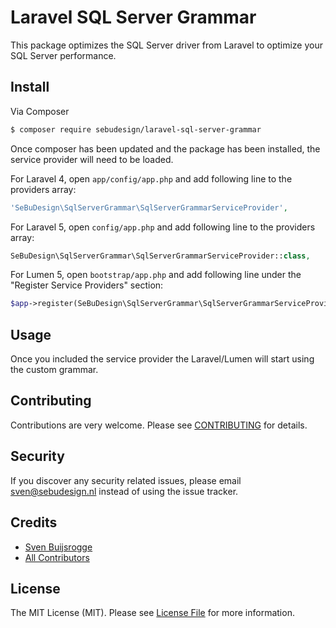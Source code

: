 # Laravel SQL Server Grammar

This package optimizes the SQL Server driver from Laravel to optimize your SQL Server performance. 

## Install

Via Composer

``` bash
$ composer require sebudesign/laravel-sql-server-grammar
```

Once composer has been updated and the package has been installed, the service provider will need to be loaded.

For Laravel 4, open `app/config/app.php` and add following line to the providers array:

``` php
'SeBuDesign\SqlServerGrammar\SqlServerGrammarServiceProvider',
```

For Laravel 5, open `config/app.php` and add following line to the providers array:
``` php
SeBuDesign\SqlServerGrammar\SqlServerGrammarServiceProvider::class,
```

For Lumen 5, open `bootstrap/app.php` and add following line under the "Register Service Providers" section:
``` php
$app->register(SeBuDesign\SqlServerGrammar\SqlServerGrammarServiceProvider::class);
```

## Usage

Once you included the service provider the Laravel/Lumen will start using the custom grammar.

## Contributing

Contributions are very welcome. Please see [CONTRIBUTING](CONTRIBUTING.md) for details.

## Security

If you discover any security related issues, please email sven@sebudesign.nl instead of using the issue tracker.

## Credits

- [Sven Buijsrogge][link-author]
- [All Contributors][link-contributors]

## License

The MIT License (MIT). Please see [License File](LICENSE.txt) for more information.

[link-author]: https://github.com/SeBuDesign
[link-contributors]: ../../contributors